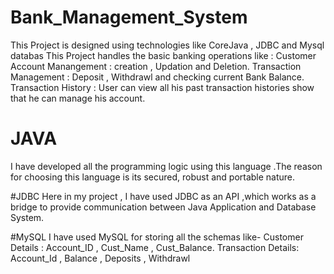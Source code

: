 # Bank_Management_System
This Project is designed using technologies like CoreJava , JDBC and Mysql databas
This Project handles the basic banking operations like :
Customer Account Manangement :  creation , Updation and Deletion.
Transaction Management : Deposit , Withdrawl and checking current Bank Balance.
Transaction History : User can view all his past transaction histories show that he can manage his account.

# JAVA
I have developed all the programming logic using this language .The reason for choosing this language is its secured, robust and portable nature.

#JDBC 
Here in my project , I have used JDBC as an API ,which works as a bridge to provide communication between Java Application and Database System.

#MySQL
I have used MySQL for storing all the schemas like-
Customer Details : Account_ID , Cust_Name , Cust_Balance.
Transaction Details: Account_Id , Balance , Deposits , Withdrawl

